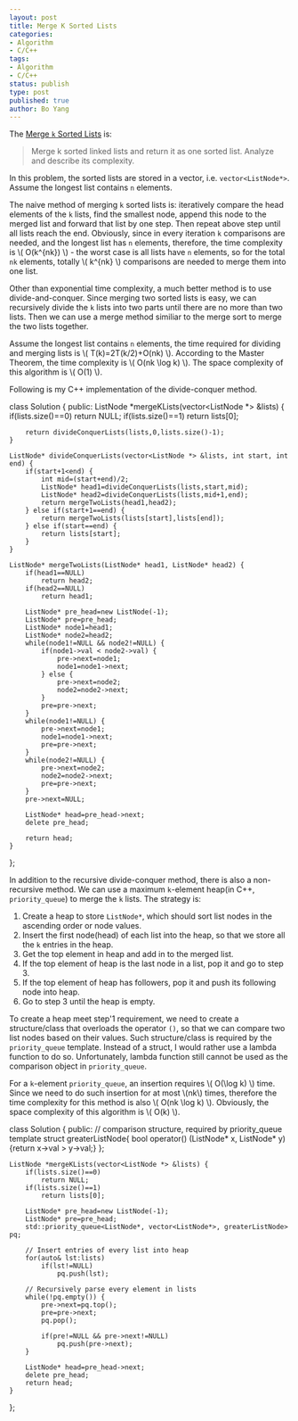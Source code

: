 ```yaml
---
layout: post
title: Merge K Sorted Lists
categories: 
- Algorithm
- C/C++ 
tags:
- Algorithm
- C/C++
status: publish
type: post
published: true
author: Bo Yang
---
```


The [Merge `k` Sorted Lists](https://oj.leetcode.com/problems/merge-k-sorted-lists/) is:

> Merge k sorted linked lists and return it as one sorted list. Analyze and describe its complexity.

In this problem, the sorted lists are stored in a vector, i.e. `vector<ListNode*>`. Assume the longest list contains `n` elements.

The naive method of merging `k` sorted lists is: iteratively compare the head elements of the `k` lists, find the smallest node, append this node to the merged list and forward that list by one step. Then repeat above step until all lists reach the end. Obviously, since in every iteration `k` comparisons are needed, and the longest list has `n` elements, therefore, the time complexity is \\( O(k^{nk}) \\) - the worst case is all lists have `n` elements, so for the total `nk` elements, totally \\( k^{nk} \\) comparisons are needed to merge them into one list.

Other than exponential time complexity, a much better method is to use divide-and-conquer. Since merging two sorted lists is easy, we can recursively divide the `k` lists into two parts until there are no more than two lists. Then we can use a merge method similiar to the merge sort to merge the two lists together.

Assume the longest list contains `n` elements, the time required for dividing and merging lists is \\( T(k)=2T(k/2)+O(nk) \\). According to the Master Theorem, the time complexity is \\( O(nk \log k) \\). The space complexity of this algorithm is \\( O(1) \\).

Following is my C++ implementation of the divide-conquer method.

class Solution {
public:
    ListNode *mergeKLists(vector<ListNode *> &lists) {
		if(lists.size()==0)
            return NULL;
        if(lists.size()==1)
            return lists[0];

		return divideConquerLists(lists,0,lists.size()-1);
    }

	ListNode* divideConquerLists(vector<ListNode *> &lists, int start, int end) {
		if(start+1<end) {
			int mid=(start+end)/2;
			ListNode* head1=divideConquerLists(lists,start,mid);
			ListNode* head2=divideConquerLists(lists,mid+1,end);
			return mergeTwoLists(head1,head2);
		} else if(start+1==end) {
			return mergeTwoLists(lists[start],lists[end]);
		} else if(start==end) {
			return lists[start];
		}
	}

	ListNode* mergeTwoLists(ListNode* head1, ListNode* head2) {
		if(head1==NULL)
			return head2;
		if(head2==NULL)
			return head1;
	
		ListNode* pre_head=new ListNode(-1);
		ListNode* pre=pre_head;
		ListNode* node1=head1;
		ListNode* node2=head2;
		while(node1!=NULL && node2!=NULL) {
			if(node1->val < node2->val) {
				pre->next=node1;
				node1=node1->next;
			} else {
				pre->next=node2;
				node2=node2->next;
			}
			pre=pre->next;
		}
		while(node1!=NULL) {
			pre->next=node1;
			node1=node1->next;
			pre=pre->next;
		}
		while(node2!=NULL) {
			pre->next=node2;
			node2=node2->next;
			pre=pre->next;
		}
		pre->next=NULL;

		ListNode* head=pre_head->next;
		delete pre_head;

		return head;
	}
};

In addition to the recursive divide-conquer method, there is also a non-recursive method. We can use a maximum `k`-element heap(in C++, `priority_queue`) to merge the `k` lists. The strategy is:

1. Create a heap to store `ListNode*`, which should sort list nodes in the ascending order or node values.
2. Insert the first node(head) of each list into the heap, so that we store all the `k` entries in the heap.
3. Get the top element in heap and add in to the merged list.
4. If the top element of heap is the last node in a list, pop it and go to step 3.
5. If the top element of heap has followers, pop it and push its following node into heap. 
6. Go to step 3 until the heap is empty.

To create a heap meet step'1 requirement, we need to create a structure/class that overloads the operator `()`, so that we can compare two list nodes based on their values. Such structure/class is required by the `priority_queue` template. Instead of a struct, I would rather use a lambda function to do so. Unfortunately, lambda function still cannot be used as the comparison object in `priority_queue`.

For a `k`-element `priority_queue`, an insertion requires \\( O(\log k) \\) time. Since we need to do such insertion for at most \\(nk\\) times, therefore the time complexity for this method is also \\( O(nk \log k) \\). Obviously, the space complexity of this algorithm is \\( O(k) \\).

class Solution {
public:
	// comparison structure, required by priority_queue template
	struct greaterListNode{ 
		bool operator() (ListNode* x, ListNode* y) {return x->val > y->val;}
	};

    ListNode *mergeKLists(vector<ListNode *> &lists) {
		if(lists.size()==0)
			return NULL;
		if(lists.size()==1)
			return lists[0];

		ListNode* pre_head=new ListNode(-1);
		ListNode* pre=pre_head;
		std::priority_queue<ListNode*, vector<ListNode*>, greaterListNode> pq;

		// Insert entries of every list into heap
		for(auto& lst:lists)
			if(lst!=NULL)
				pq.push(lst);

		// Recursively parse every element in lists
		while(!pq.empty()) {
			pre->next=pq.top();
			pre=pre->next;
			pq.pop();

			if(pre!=NULL && pre->next!=NULL)
				pq.push(pre->next);
		}

		ListNode* head=pre_head->next;
		delete pre_head;
		return head;
    }
};

